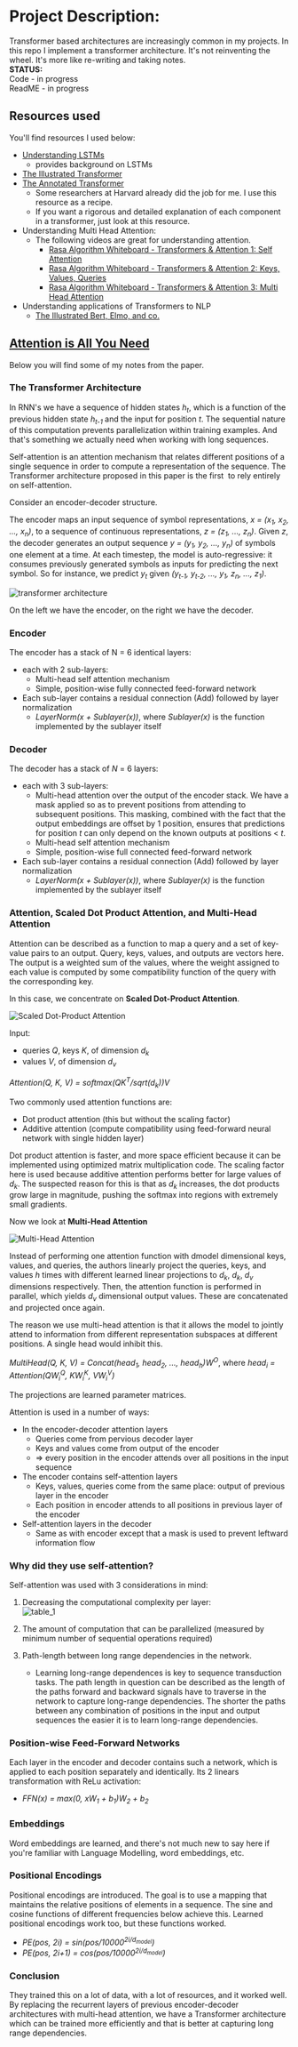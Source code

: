 # Project Description:

Transformer based architectures are increasingly common in my projects. 
In this repo I implement a transformer architecture. It's not reinventing the wheel. It's more like re-writing and taking notes.   
**STATUS:**  
Code - in progress  
ReadME - in progress

## Resources used ##
You'll find resources I used below:
- [Understanding LSTMs](https://colah.github.io/posts/2015-08-Understanding-LSTMs/)  
    - provides background on LSTMs 
- [The Illustrated Transformer](https://jalammar.github.io/illustrated-transformer/)
- [The Annotated Transformer](https://nlp.seas.harvard.edu/2018/04/03/attention.html)  
    - Some researchers at Harvard already did the job for me. I use this resource as a recipe. 
    - If you want a rigorous and detailed explanation of each component in a transformer, just look at this resource.
- Understanding Multi Head Attention:
    - The following videos are great for understanding attention.  
        - [Rasa Algorithm Whiteboard - Transformers & Attention 1: Self Attention](https://www.youtube.com/watch?v=yGTUuEx3GkA)  
        - [Rasa Algorithm Whiteboard - Transformers & Attention 2: Keys, Values, Queries](https://www.youtube.com/watch?v=tIvKXrEDMhk)  
        - [Rasa Algorithm Whiteboard - Transformers & Attention 3: Multi Head Attention](https://www.youtube.com/watch?v=23XUv0T9L5c)  
- Understanding applications of Transformers to NLP
    - [The Illustrated Bert, Elmo, and co.](https://jalammar.github.io/illustrated-bert/)  

## [Attention is All You Need](https://arxiv.org/abs/1706.03762)
Below you will find some of my notes from the paper. 

### The Transformer Architecture

In RNN's we have a sequence of hidden states *h<sub>t</sub>*, which is a function of the previous hidden state *h<sub>t-1</sub>* and the input for position *t*. The sequential nature of this computation prevents parallelization within training examples. And that's something we actually need when working with long sequences.

Self-attention is an attention mechanism that relates different positions of a single sequence in order to compute a representation of the sequence. The Transformer architecture proposed in this paper is the first  to rely entirely on self-attention.

Consider an encoder-decoder structure. 

The encoder maps an input sequence of symbol representations, *x = (x<sub>1</sub>, x<sub>2</sub>, ..., x<sub>n</sub>)*, to a sequence of continuous representations, *z = (z<sub>1</sub>, ..., z<sub>n</sub>)*. Given *z*, the decoder generates an output sequence *y = (y<sub>1</sub>, y<sub>2</sub>, ..., y<sub>n</sub>)* of symbols one element at a time. At each timestep, the model is auto-regressive: it consumes previously generated symbols as inputs for predicting the next symbol. So for instance, we predict *y<sub>t</sub>* given *(y<sub>t-1</sub>, y<sub>t-2</sub>, ..., y<sub>1</sub>, z<sub>n</sub>, ..., z<sub>1</sub>)*.

![transformer architecture](images/transformer_architecture.png)

On the left we have the encoder, on the right we have the decoder.

### Encoder

The encoder has a stack of N = 6 identical layers:

-   each with 2 sub-layers:
    -   Multi-head self attention mechanism
    -   Simple, position-wise fully connected feed-forward network
-   Each sub-layer contains a residual connection (Add) followed by layer normalization
    -   *LayerNorm(x + Sublayer(x))*, where *Sublayer(x)* is the function implemented by the sublayer itself

### Decoder

The decoder has a stack of *N* = 6 layers:
-   each with 3 sub-layers:
    -   Multi-head attention over the output of the encoder stack. We have a mask applied so as to prevent positions from attending to subsequent positions. This masking, combined with the fact that the output embeddings are offset by 1 position, ensures that predictions for position *t* can only depend on the known outputs at positions < *t*.
    -   Multi-head self attention mechanism
    -   Simple, position-wise full connected feed-forward network
-   Each sub-layer contains a residual connection (Add) followed by layer normalization
    -   *LayerNorm(x + Sublayer(x))*, where *Sublayer(x)* is the function implemented by the sublayer itself

### Attention, Scaled Dot Product Attention, and Multi-Head Attention

Attention can be described as a function to map a query and a set of key-value pairs to an output. Query, keys, values, and outputs are vectors here. The output is a weighted sum of the values, where the weight assigned to each value is computed by some compatibility function of the query with the corresponding key.

In this case, we concentrate on **Scaled Dot-Product Attention**.

![Scaled Dot-Product Attention](images/scaled_dot_product_attention.png)

Input:
-   queries *Q*, keys *K*, of dimension *d<sub>k</sub>*
-   values *V*, of dimension *d<sub>v</sub>*

*Attention(Q, K, V) = softmax(QK<sup>T</sup>/sqrt(d<sub>k</sub>))V*

Two commonly used attention functions are:
-   Dot product attention (this but without the scaling factor)
-   Additive attention (compute compatibility using feed-forward neural network with single hidden layer)

Dot product attention is faster, and more space efficient because it can be implemented using optimized matrix multiplication code. The scaling factor here is used because additive attention performs better for large values of *d<sub>k</sub>*. The suspected reason for this is that as *d<sub>k</sub>* increases, the dot products grow large in magnitude, pushing the softmax into regions with extremely small gradients.

Now we look at **Multi-Head Attention**

![Multi-Head Attention](images/multi_head_attention.png)

Instead of performing one attention function with dmodel dimensional keys, values, and queries, the authors linearly project the queries, keys, and values *h* times with different learned linear projections to *d<sub>k</sub>*, *d<sub>k</sub>*, *d<sub>v</sub>* dimensions respectively. Then, the attention function is performed in parallel, which yields *d<sub>v</sub>* dimensional output values. These are concatenated and projected once again.

The reason we use multi-head attention is that it allows the model to jointly attend to information from different representation subspaces at different positions. A single head would inhibit this.

*MultiHead(Q, K, V) = Concat(head<sub>1</sub>, head<sub>2</sub>, ..., head<sub>h</sub>)W<sup>O</sup>*, 
where *head<sub>i</sub> = Attention(QW<sub>i</sub><sup>Q</sup>, KW<sub>i</sub><sup>K</sup>, VW<sub>i</sub><sup>V</sup>)*

The projections are learned parameter matrices.

Attention is used in a number of ways:
-   In the encoder-decoder attention layers
    -   Queries come from pervious decoder layer
    -   Keys and values come from output of the encoder
    -   => every position in the encoder attends over all positions in the input sequence
-   The encoder contains self-attention layers
    -   Keys, values, queries come from the same place: output of previous layer in the encoder
    -   Each position in encoder attends to all positions in previous layer of the encoder
-   Self-attention layers in the decoder
    -   Same as with encoder except that a mask is used to prevent leftward information flow

### Why did they use self-attention?

Self-attention was used with 3 considerations in mind:

1.  Decreasing the computational complexity per layer:  
    ![table_1](images/table_1.png)

2.  The amount of computation that can be parallelized (measured by minimum number of sequential operations required)

3.  Path-length between long range dependencies in the network. 
    - Learning long-range dependences is key to sequence transduction tasks. The path length in question can be described as the length of the paths forward and backward signals have to traverse in the network to capture long-range dependencies. The shorter the paths between any combination of positions in the input and output sequences the easier it is to learn long-range dependencies.

### Position-wise Feed-Forward Networks

Each layer in the encoder and decoder contains such a network, which is applied to each position separately and identically. Its 2 linears transformation with ReLu activation:  
-   *FFN(x) = max(0, xW<sub>1</sub> + b<sub>1</sub>)W<sub>2</sub> + b<sub>2</sub>*

### Embeddings

Word embeddings are learned, and there's not much new to say here if you're familiar with Language Modelling, word embeddings, etc.

### Positional Encodings

Positional encodings are introduced. The goal is to use a mapping that maintains the relative positions of elements in a sequence. The sine and cosine functions of different frequencies below achieve this. Learned positional encodings work too, but these functions worked.  
-   *PE(pos, 2i) = sin(pos/10000<sup>2i/d<sub>model</sub></sup>)*
-   *PE(pos, 2i+1) = cos(pos/10000<sup>2i/d<sub>model</sub></sup>)*

### Conclusion

They trained this on a lot of data, with a lot of resources, and it worked well. By replacing the recurrent layers of previous encoder-decoder architectures with multi-head attention, we have a Transformer architecture which can be trained more efficiently and that is better at capturing long range dependencies.
